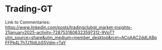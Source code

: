 # Trading-GT


Link to Commentaries: 
https://www.linkedin.com/posts/tradingclubgt_market-insights-21january2025-activity-7287531806323597312-9VpT?utm_source=share&utm_medium=member_desktop&rcm=ACoAAC2ddLABpFFPk4L7h7J1lIdLbS5Vdm-rTaY


